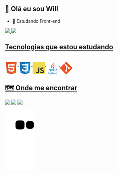 ## 👋 Olá eu sou Will
- 🌱 Estudando Front-end


<div style="display: inline-block" align="center">
  <a href="https://github.com/willolivers">
  <img height="180em" src="https://github-readme-stats.vercel.app/api?username=willolivers&theme=dark&show_icons=true"/>
  <img height="180em" src="https://github-readme-stats.vercel.app/api/top-langs/?username=anuraghazra&layout=compact)](https://github.com/anuraghazra/github-readme-stats"/>
  </div>
  
 ## Tecnologias que estou estudando
 
  <div style="display: inline_block"><br>
  <img align="top" alt="Will-HTML" height="40" width="40" src="https://raw.githubusercontent.com/devicons/devicon/master/icons/html5/html5-original.svg">
  <img align="top" alt="Will-CSS" height="40" width="40" src="https://raw.githubusercontent.com/devicons/devicon/master/icons/css3/css3-original.svg">
  <img align="top" alt="Will-CSS" height="40" width="40" src="https://raw.githubusercontent.com/devicons/devicon/master/icons/javascript/javascript-original.svg">
  <img align="top" alt="Will-JAVA" height="40" width="40" src="https://raw.githubusercontent.com/devicons/devicon/master/icons/java/java-original.svg">
   <img align="top" alt="Will-JAVA" height="40" width="40" src="https://raw.githubusercontent.com/devicons/devicon/master/icons/git/git-original.svg">
  </div>

## 🗺️ Onde me encontrar
<div>
  <a href="https://instagram.com/willy_olivers" target="_blank"><img src="https://img.shields.io/badge/Instagram-E4405F?style=for-the-badge&logo=instagram&logoColor=white" target="_blank"></a>
  <a href = "mailto:studioswilloliver@gmail.com"><img src="https://img.shields.io/badge/Gmail-D14836?style=for-the-badge&logo=gmail&logoColor=white" destino ="_blank"></a>
  <a href="https://www.linkedin.com/in/willy-oliveira-2542a0208" target="_blank"><img src="https://img.shields.io/badge/LinkedIn-0077B5?style=for-the-badge&logo=linkedin&logoColor=white" target="_blank"></a>
</div>

 ![ Animação de cobra ](https://github.com/rafaballerini/rafaballerini/blob/output/github-contribution-grid-snake.svg)
